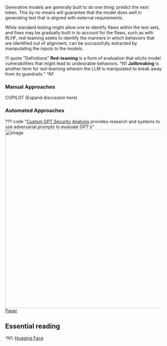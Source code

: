 Generative models are generally built to do one thing: predict the next token. This by no means will guarantee that the model does well in generating text that is aligned with external requirements.

While standard testing might allow one to identify flaws within the test sets, and fixes may be gradually built in to account for the flaws, such as with RLHF, red-teaming seeks to identify the manners in which behaviors that are identified out of alignment, can be successfully extracted by manipulating the inputs to the models. 

!!! quote "Definitions"
    **Red-teaming** is a form of evaluation that elicits model vulnerabilities that might lead to undesirable behaviors. ^N1
    **Jailbreaking** is another term for red-teaming wherein the LLM is manipulated to break away from its guardrails." ^N1

### Manual Approaches
COPILOT (Expand discussion here)

### Automated Approaches
??? code "[Custom GPT Security Analysis](https://github.com/sherdencooper/prompt-injection) provides research and systems to use adversarial prompts to evaluate GPT's"       
   <img width="575" alt="image" src="https://github.com/ianderrington/genai/assets/76016868/4b99aae5-4f96-4f37-a30a-6c214a379a4d">
   [Paper](https://arxiv.org/pdf/2311.11538.pdf)


## Essential reading
^N1: [Hugging Face](https://huggingface.co/blog/red-teaming)
